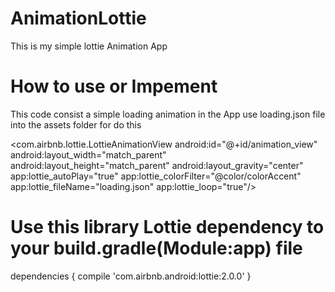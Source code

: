 # AnimationLottie
This is my simple lottie Animation App

# How to use or Impement
This code consist a simple loading animation in the App use loading.json file into the assets folder for do this

<com.airbnb.lottie.LottieAnimationView
        android:id="@+id/animation_view"
        android:layout_width="match_parent"
        android:layout_height="match_parent"
        android:layout_gravity="center"
        app:lottie_autoPlay="true"
        app:lottie_colorFilter="@color/colorAccent"
        app:lottie_fileName="loading.json"
        app:lottie_loop="true"/>
        
# Use this library Lottie dependency to your build.gradle(Module:app) file

dependencies {
        compile 'com.airbnb.android:lottie:2.0.0'
    }
